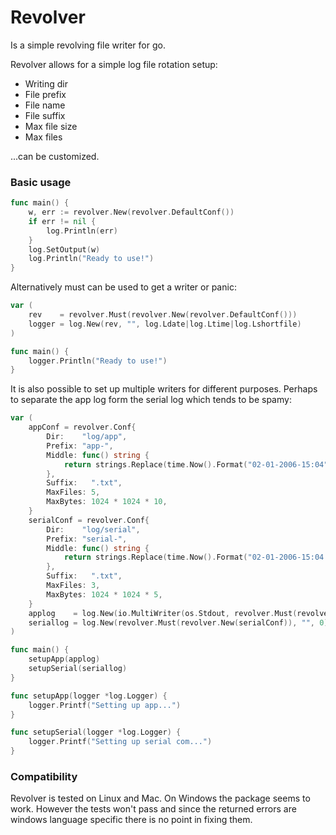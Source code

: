 # Revolver
Is a simple revolving file writer for go.

Revolver allows for a simple log file rotation setup:

* Writing dir
* File prefix
* File name
* File suffix
* Max file size
* Max files 

...can be customized.
### Basic usage
```go
func main() {
	w, err := revolver.New(revolver.DefaultConf())
	if err != nil {
		log.Println(err)
	}
	log.SetOutput(w)
	log.Println("Ready to use!")
}
```
Alternatively must can be used to get a writer or panic:
```go
var (
	rev    = revolver.Must(revolver.New(revolver.DefaultConf()))
	logger = log.New(rev, "", log.Ldate|log.Ltime|log.Lshortfile)
)

func main() {
	logger.Println("Ready to use!")
}
```
It is also possible to set up multiple writers for different purposes. Perhaps to separate the app log form the serial log which tends to be spamy:
```go
var (
	appConf = revolver.Conf{
		Dir:    "log/app",
		Prefix: "app-",
		Middle: func() string {
			return strings.Replace(time.Now().Format("02-01-2006-15:04"), ":", "_", -1)
		},
		Suffix:   ".txt",
		MaxFiles: 5,
		MaxBytes: 1024 * 1024 * 10,
	}
	serialConf = revolver.Conf{
		Dir:    "log/serial",
		Prefix: "serial-",
		Middle: func() string {
			return strings.Replace(time.Now().Format("02-01-2006-15:04:00"), ":", "_", -1)
		},
		Suffix:   ".txt",
		MaxFiles: 3,
		MaxBytes: 1024 * 1024 * 5,
	}
	applog    = log.New(io.MultiWriter(os.Stdout, revolver.Must(revolver.New(appConf))), "", 0)
	seriallog = log.New(revolver.Must(revolver.New(serialConf)), "", 0)
)

func main() {
	setupApp(applog)
	setupSerial(seriallog)
}

func setupApp(logger *log.Logger) {
	logger.Printf("Setting up app...")
}

func setupSerial(logger *log.Logger) {
	logger.Printf("Setting up serial com...")
}
```
### Compatibility
Revolver is tested on Linux and Mac. On Windows the package seems to work. However the tests won't pass and since the returned errors are windows language specific there is no point in fixing them.
